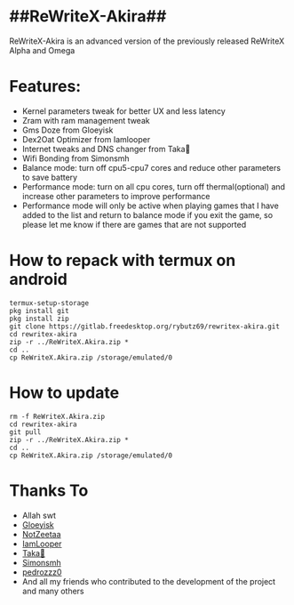 # ##ReWriteX-Akira##

ReWriteX-Akira is an advanced version of the previously released ReWriteX Alpha and Omega

# Features:
- Kernel parameters tweak for better UX and less latency
- Zram with ram management tweak
- Gms Doze from Gloeyisk
- Dex2Oat Optimizer from Iamlooper
- Internet tweaks and DNS changer from Taka🌿
- Wifi Bonding from Simonsmh
- Balance mode: turn off cpu5-cpu7 cores and reduce other parameters to save battery
- Performance mode: turn on all cpu cores, turn off thermal(optional) and increase other parameters to improve performance
- Performance mode will only be active when playing games that I have added to the list and return to balance mode if you exit the game, so please let me know if there are games that are not supported 



# How to repack with termux on android

```
termux-setup-storage
pkg install git
pkg install zip
git clone https://gitlab.freedesktop.org/rybutz69/rewritex-akira.git
cd rewritex-akira
zip -r ../ReWriteX.Akira.zip *
cd ..
cp ReWriteX.Akira.zip /storage/emulated/0
```

# How to update

```
rm -f ReWriteX.Akira.zip
cd rewritex-akira
git pull
zip -r ../ReWriteX.Akira.zip *
cd ..
cp ReWriteX.Akira.zip /storage/emulated/0
```

# Thanks To

- Allah swt
- [Gloeyisk](https://github.com/gloeyisk)
- [NotZeetaa](https://github.com/NotZeetaa)
- [IamLooper](https://github.com/iamlooper)
- [Taka🌿](https://github.com/takeru-kageyuki)
- [Simonsmh](https://github.com/simonsmh)
- [pedrozzz0](https://github.com/King-Projects)
- And all my friends who contributed to the development of the project and many others

